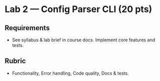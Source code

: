 # Lab 2 — Config Parser CLI (20 pts)

## Requirements
- See syllabus & lab brief in course docs. Implement core features and tests.

## Rubric
- Functionality, Error handling, Code quality, Docs & tests.
